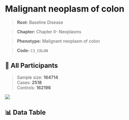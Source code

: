 # Malignant neoplasm of colon

> **Root:** Baseline Disease  

> **Chapter:** Chapter II- Neoplasms  

> **Phenotype:** Malignant neoplasm of colon  

> **Code:** `C3_COLON`

## 🧪 All Participants  
> Sample size: **164714**  
> Cases: **2518**  
> Controls: **162196**
<img src="/Sensitive/Figures/ALL/Incidence/C3_COLON.png"/>

## 📊 Data Table
<CsvTableMRF src="/Sensitive/Data/ALL/Incidence/COX_C3_COLON.csv"/>

